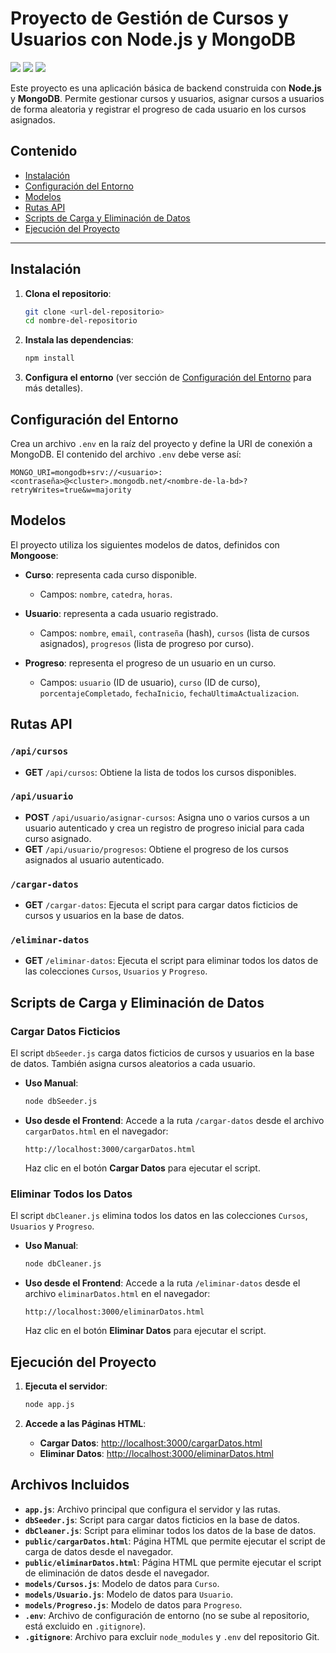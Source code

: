 
# Proyecto de Gestión de Cursos y Usuarios con Node.js y MongoDB

<p align="left">
   <img src="https://img.shields.io/badge/STATUS-EN%20DESAROLLO-blue">
  <img src="https://img.shields.io/badge/BACKEND-NODE.JS-orange">
  <img src="https://img.shields.io/badge/BD-MONGO%20DB-green">
</p>

Este proyecto es una aplicación básica de backend construida con **Node.js** y **MongoDB**. Permite gestionar cursos y usuarios, asignar cursos a usuarios de forma aleatoria y registrar el progreso de cada usuario en los cursos asignados.

## Contenido

- [Instalación](#instalación)
- [Configuración del Entorno](#configuración-del-entorno)
- [Modelos](#modelos)
- [Rutas API](#rutas-api)
- [Scripts de Carga y Eliminación de Datos](#scripts-de-carga-y-eliminación-de-datos)
- [Ejecución del Proyecto](#ejecución-del-proyecto)

---

## Instalación

1. **Clona el repositorio**:
   ```bash
   git clone <url-del-repositorio>
   cd nombre-del-repositorio
   ```

2. **Instala las dependencias**:
   ```bash
   npm install
   ```

3. **Configura el entorno** (ver sección de [Configuración del Entorno](#configuración-del-entorno) para más detalles).

## Configuración del Entorno

Crea un archivo `.env` en la raíz del proyecto y define la URI de conexión a MongoDB. El contenido del archivo `.env` debe verse así:

```plaintext
MONGO_URI=mongodb+srv://<usuario>:<contraseña>@<cluster>.mongodb.net/<nombre-de-la-bd>?retryWrites=true&w=majority
```

## Modelos

El proyecto utiliza los siguientes modelos de datos, definidos con **Mongoose**:

- **Curso**: representa cada curso disponible.
  - Campos: `nombre`, `catedra`, `horas`.

- **Usuario**: representa a cada usuario registrado.
  - Campos: `nombre`, `email`, `contraseña` (hash), `cursos` (lista de cursos asignados), `progresos` (lista de progreso por curso).

- **Progreso**: representa el progreso de un usuario en un curso.
  - Campos: `usuario` (ID de usuario), `curso` (ID de curso), `porcentajeCompletado`, `fechaInicio`, `fechaUltimaActualizacion`.

## Rutas API

### `/api/cursos`
- **GET** `/api/cursos`: Obtiene la lista de todos los cursos disponibles.

### `/api/usuario`
- **POST** `/api/usuario/asignar-cursos`: Asigna uno o varios cursos a un usuario autenticado y crea un registro de progreso inicial para cada curso asignado.
- **GET** `/api/usuario/progresos`: Obtiene el progreso de los cursos asignados al usuario autenticado.

### `/cargar-datos`
- **GET** `/cargar-datos`: Ejecuta el script para cargar datos ficticios de cursos y usuarios en la base de datos.

### `/eliminar-datos`
- **GET** `/eliminar-datos`: Ejecuta el script para eliminar todos los datos de las colecciones `Cursos`, `Usuarios` y `Progreso`.

## Scripts de Carga y Eliminación de Datos

### Cargar Datos Ficticios

El script `dbSeeder.js` carga datos ficticios de cursos y usuarios en la base de datos. También asigna cursos aleatorios a cada usuario.

- **Uso Manual**:
  ```bash
  node dbSeeder.js
  ```

- **Uso desde el Frontend**:
  Accede a la ruta `/cargar-datos` desde el archivo `cargarDatos.html` en el navegador:
  ```
  http://localhost:3000/cargarDatos.html
  ```
  Haz clic en el botón **Cargar Datos** para ejecutar el script.

### Eliminar Todos los Datos

El script `dbCleaner.js` elimina todos los datos en las colecciones `Cursos`, `Usuarios` y `Progreso`.

- **Uso Manual**:
  ```bash
  node dbCleaner.js
  ```

- **Uso desde el Frontend**:
  Accede a la ruta `/eliminar-datos` desde el archivo `eliminarDatos.html` en el navegador:
  ```
  http://localhost:3000/eliminarDatos.html
  ```
  Haz clic en el botón **Eliminar Datos** para ejecutar el script.

## Ejecución del Proyecto

1. **Ejecuta el servidor**:
   ```bash
   node app.js
   ```

2. **Accede a las Páginas HTML**:
   - **Cargar Datos**: [http://localhost:3000/cargarDatos.html](http://localhost:3000/cargarDatos.html)
   - **Eliminar Datos**: [http://localhost:3000/eliminarDatos.html](http://localhost:3000/eliminarDatos.html)

## Archivos Incluidos

- **`app.js`**: Archivo principal que configura el servidor y las rutas.
- **`dbSeeder.js`**: Script para cargar datos ficticios en la base de datos.
- **`dbCleaner.js`**: Script para eliminar todos los datos de la base de datos.
- **`public/cargarDatos.html`**: Página HTML que permite ejecutar el script de carga de datos desde el navegador.
- **`public/eliminarDatos.html`**: Página HTML que permite ejecutar el script de eliminación de datos desde el navegador.
- **`models/Cursos.js`**: Modelo de datos para `Curso`.
- **`models/Usuario.js`**: Modelo de datos para `Usuario`.
- **`models/Progreso.js`**: Modelo de datos para `Progreso`.
- **`.env`**: Archivo de configuración de entorno (no se sube al repositorio, está excluido en `.gitignore`).
- **`.gitignore`**: Archivo para excluir `node_modules` y `.env` del repositorio Git.


